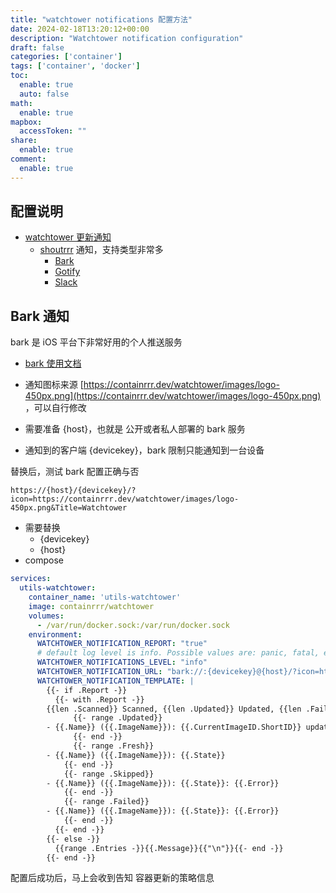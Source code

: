 ```yaml
---
title: "watchtower notifications 配置方法"
date: 2024-02-18T13:20:12+00:00
description: "Watchtower notification configuration"
draft: false
categories: ['container']
tags: ['container', 'docker']
toc:
  enable: true
  auto: false
math:
  enable: true
mapbox:
  accessToken: ""
share:
  enable: true
comment:
  enable: true
---
```


## 配置说明

- [watchtower 更新通知](https://containrrr.dev/watchtower/notifications/)
	- [shoutrrr](https://github.com/containrrr/shoutrrr) 通知，支持类型非常多
		- [Bark](https://containrrr.dev/shoutrrr/v0.8/services/bark/)
		- [Gotify](https://containrrr.dev/shoutrrr/v0.8/services/gotify/)
		- [Slack](https://containrrr.dev/shoutrrr/v0.8/services/slack/)

## Bark 通知

bark 是 iOS 平台下非常好用的个人推送服务

- [bark 使用文档](https://bark.day.app/#/?id=bark)
- 通知图标来源  [https://containrrr.dev/watchtower/images/logo-450px.png](https://containrrr.dev/watchtower/images/logo-450px.png) ，可以自行修改

- 需要准备 {host}，也就是 公开或者私人部署的 bark 服务
- 通知到的客户端 {devicekey}，bark 限制只能通知到一台设备

替换后，测试 bark 配置正确与否

```test
https://{host}/{devicekey}/?icon=https://containrrr.dev/watchtower/images/logo-450px.png&Title=Watchtower
```

- 需要替换
	- {devicekey}
	- {host}
- compose

```yaml
services:
  utils-watchtower:
    container_name: 'utils-watchtower'
    image: containrrr/watchtower
    volumes:
      - /var/run/docker.sock:/var/run/docker.sock
    environment:
      WATCHTOWER_NOTIFICATION_REPORT: "true"
      # default log level is info. Possible values are: panic, fatal, error, warn, info, debug or trace
      WATCHTOWER_NOTIFICATIONS_LEVEL: "info"
      WATCHTOWER_NOTIFICATION_URL: "bark://:{devicekey}@{host}/?icon=https://containrrr.dev/watchtower/images/logo-450px.png&Title=Watchtower"
      WATCHTOWER_NOTIFICATION_TEMPLATE: |
        {{- if .Report -}}
          {{- with .Report -}}
        {{len .Scanned}} Scanned, {{len .Updated}} Updated, {{len .Failed}} Failed
              {{- range .Updated}}
        - {{.Name}} ({{.ImageName}}): {{.CurrentImageID.ShortID}} updated to {{.LatestImageID.ShortID}}
              {{- end -}}
              {{- range .Fresh}}
        - {{.Name}} ({{.ImageName}}): {{.State}}
            {{- end -}}
            {{- range .Skipped}}
        - {{.Name}} ({{.ImageName}}): {{.State}}: {{.Error}}
            {{- end -}}
            {{- range .Failed}}
        - {{.Name}} ({{.ImageName}}): {{.State}}: {{.Error}}
            {{- end -}}
          {{- end -}}
        {{- else -}}
          {{range .Entries -}}{{.Message}}{{"\n"}}{{- end -}}
        {{- end -}}
```

配置后成功后，马上会收到告知 容器更新的策略信息